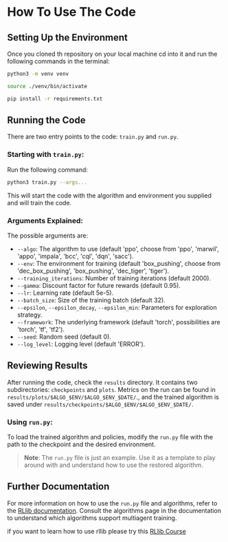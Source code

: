 # How To Use The Code

## Setting Up the Environment

Once you cloned th repository on your local machine cd into it and run the following commands in the terminal:

```bash
python3 -m venv venv
```
```bash
source ./venv/bin/activate
```
```bash
pip install -r requirements.txt
```

## Running the Code

There are two entry points to the code: `train.py` and `run.py`.

### Starting with `train.py`:

Run the following command:

```bash
python3 train.py --args...
```

This will start the code with the algorithm and environment you supplied and will train the code.

### Arguments Explained:

The possible arguments are:

- `--algo`: The algorithm to use (default 'ppo', choose from 'ppo', 'marwil', 'appo', 'impala', 'bcc', 'cql', 'dqn', 'sacc').
- `--env`: The environment for training (default 'box_pushing', choose from 'dec_box_pushing', 'box_pushing', 'dec_tiger', 'tiger').
- `--training_iterations`: Number of training iterations (default 2000).
- `--gamma`: Discount factor for future rewards (default 0.95).
- `--lr`: Learning rate (default 5e-5).
- `--batch_size`: Size of the training batch (default 32).
- `--epsilon`, `--epsilon_decay`, `--epsilon_min`: Parameters for exploration strategy.
- `--framework`: The underlying framework (default 'torch', possibilities are 'torch', 'tf', 'tf2').
- `--seed`: Random seed (default 0).
- `--log_level`: Logging level (default 'ERROR').


## Reviewing Results

After running the code, check the `results` directory. It contains two subdirectories: `checkpoints` and `plots`. Metrics on the run can be found in `results/plots/$ALGO_$ENV/$ALGO_$ENV_$DATE/`., and the trained algorithm is saved under `results/checkpoints/$ALGO_$ENV/$ALGO_$ENV_$DATE/`.

### Using `run.py`:

To load the trained algorithm and policies, modify the `run.py` file with the path to the checkpoint and the desired environment.

> **Note**: The `run.py` file is just an example. Use it as a template to play around with and understand how to use the restored algorithm.

## Further Documentation

For more information on how to use the `run.py` file and algorithms, refer to the [RLlib documentation](https://docs.ray.io/en/master/rllib/index.html). Consult the algorithms page in the documentation to understand which algorithms support multiagent training.

if you want to learn how to use rllib please try this [RLlib Course](https://applied-rl-course.netlify.app/)
